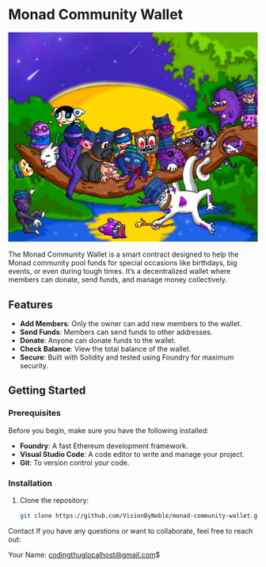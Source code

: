 # Monad Community Wallet

![Monad Community Graphic](monadwalletimage.jpg)

The Monad Community Wallet is a smart contract designed to help the Monad community pool funds for special occasions like birthdays, big events, or even during tough times. It’s a decentralized wallet where members can donate, send funds, and manage money collectively.

## Features

- **Add Members**: Only the owner can add new members to the wallet.
- **Send Funds**: Members can send funds to other addresses.
- **Donate**: Anyone can donate funds to the wallet.
- **Check Balance**: View the total balance of the wallet.
- **Secure**: Built with Solidity and tested using Foundry for maximum security.

## Getting Started

### Prerequisites

Before you begin, make sure you have the following installed:

- **Foundry**: A fast Ethereum development framework.
- **Visual Studio Code**: A code editor to write and manage your project.
- **Git**: To version control your code.

### Installation

1. Clone the repository:

   ```bash
   git clone https://github.com/VisionByNoble/monad-community-wallet.git
   ```

Contact
If you have any questions or want to collaborate, feel free to reach out:

Your Name: [codingthuglocalhost@gmail.com](mailto:codingthuglocalhost@gmail.com)$
